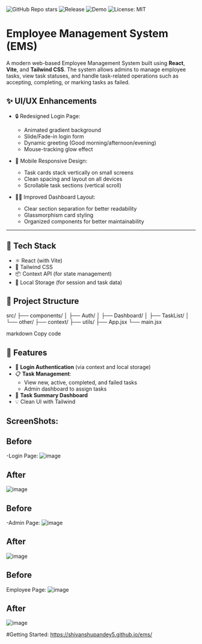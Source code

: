 ![GitHub Repo stars](https://img.shields.io/github/stars/Shivanshupandey5/ems?style=social)
![Release](https://img.shields.io/github/v/release/Shivanshupandey5/ems)
![Demo](https://img.shields.io/website?url=https%3A%2F%2Fshivanshupandey5.github.io%2Fems%2F)
![License: MIT](https://img.shields.io/badge/license-MIT-green)


# Employee Management System (EMS)

A modern web-based Employee Management System built using **React**, **Vite**, and **Tailwind CSS**. The system allows admins to manage employee tasks, view task statuses, and handle task-related operations such as accepting, completing, or marking tasks as failed.

## ✨ UI/UX Enhancements

- 🔒 Redesigned Login Page:
  - Animated gradient background
  - Slide/Fade-in login form
  - Dynamic greeting (Good morning/afternoon/evening)
  - Mouse-tracking glow effect

- 📱 Mobile Responsive Design:
  - Task cards stack vertically on small screens
  - Clean spacing and layout on all devices
  - Scrollable task sections (vertical scroll)

- 🧑‍💼 Improved Dashboard Layout:
  - Clear section separation for better readability
  - Glassmorphism card styling
  - Organized components for better maintainability

---

## 🔧 Tech Stack

- ⚛️ React (with Vite)
- 🎨 Tailwind CSS
- 📦 Context API (for state management)
- 🧠 Local Storage (for session and task data)

## 📁 Project Structure

src/
├── components/
│ ├── Auth/
│ ├── Dashboard/
│ ├── TaskList/
│ └── other/
├── context/
├── utils/
├── App.jsx
└── main.jsx

markdown
Copy code

## 🚀 Features

- 🔐 **Login Authentication** (via context and local storage)
- 📋 **Task Management**:
  - View new, active, completed, and failed tasks
  - Admin dashboard to assign tasks
- 🧾 **Task Summary Dashboard**
- 💡 Clean UI with Tailwind

## ScreenShots:
## Before
-Login Page:
![image](https://github.com/user-attachments/assets/1df9affa-d5a4-4956-a31e-296450d538ac)

## After
![image](https://github.com/user-attachments/assets/cf618385-3467-40bd-ad83-a357b0e08d17)

## Before
-Admin Page:
![image](https://github.com/user-attachments/assets/181e7625-8c5f-4378-9d21-3983f9ee76c7)

## After
![image](https://github.com/user-attachments/assets/eecd29f4-c414-4327-ac56-b71fa1ced502)

## Before
Employee Page:
![image](https://github.com/user-attachments/assets/2c2a5e1a-e565-40c5-aa2d-c1c15fb2ec76)

## After
![image](https://github.com/user-attachments/assets/15fd345f-3285-4f62-8130-0b92a0763163)


#Getting Started:
https://shivanshupandey5.github.io/ems/
